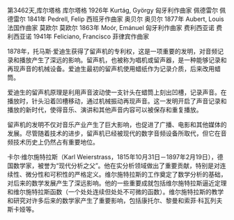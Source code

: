 第3462天,库尔塔格
库尔塔格 1926年
Kurtág, György 匈牙利作曲家
佩德雷尔
佩德雷尔 1841年
Pedrell, Felip 西班牙作曲家
奥贝尔
奥贝尔 1877年
Aubert, Louis 法国作曲家
莫欧尔
莫欧尔 1863年
Moór, Emánuel 匈牙利作曲家
费利西亚诺
费利西亚诺 1941年
Feliciano, Francisco 菲律宾作曲家

1878年，托马斯·爱迪生获得了留声机的专利权，这是一项重要的发明，对音频记录和播放产生了深远的影响。留声机，也被称为唱机或留声器，是一种能够记录和再现声音的机械设备。爱迪生最初的留声机使用蜡纸作为记录介质，后来改用蜡筒。

爱迪生的留声机原理是利用声音波动使一支针头在蜡筒上刻出凹槽，记录声音。在播放时，针头沿着凹槽移动，通过机械振动再现声音。这一发明开启了声音记录和播放的新时代，使得音乐、演讲和其他声音内容可以被保存和重复播放。

留声机的发明不仅对音乐产业产生了巨大影响，也促进了广播、电影和其他媒体的发展。尽管随着技术的进步，留声机已经被现代的数字音频设备所取代，但它在音频技术历史上仍然占有重要地位。

卡尔·维尔施特拉斯（Karl Weierstrass，1815年10月31日－1897年2月19日），德国数学家，被誉为“现代分析之父”。他在实分析领域做出了重要贡献，特别是对连续性、微分性和可积性的严格定义。维尔施特拉斯的工作奠定了数学分析的基础，对后来的数学发展产生了深远影响。他的一些重要成就包括维尔施特拉斯逼近定理和维尔施特拉斯函数（一个处处连续但处处不可微的函数）。维尔施特拉斯的教学和研究对许多后来的数学家产生了重要影响，包括康托尔、黎曼和索菲·科瓦列夫斯卡娅等。